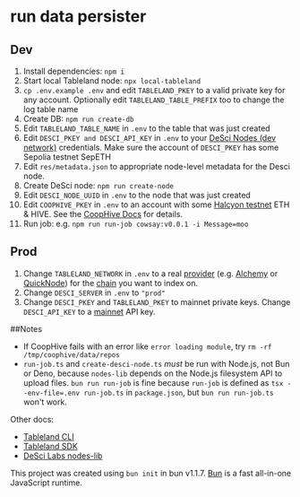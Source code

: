# run data persister

## Dev
1. Install dependencies: `npm i`
2. Start local Tableland node: `npx local-tableland`
3. `cp .env.example .env` and edit `TABLELAND_PKEY` to a valid private key for any account. Optionally edit `TABLELAND_TABLE_PREFIX` too to change the log table name
4. Create DB: `npm run create-db`
5. Edit `TABLELAND_TABLE_NAME` in `.env` to the table that was just created
6. Edit `DESCI_PKEY and DESCI_API_KEY` in `.env` to your [DeSci Nodes (dev network)](https://nodes-dev.desci.com) credentials. Make sure the account of `DESCI_PKEY` has some Sepolia testnet SepETH
7. Edit `res/metadata.json` to appropriate node-level metadata for the Desci node.
8. Create DeSci node: `npm run create-node`
9. Edit `DESCI_NODE_UUID` in `.env` to the node that was just created
10. Edit `COOPHIVE_PKEY` in `.env` to an account with some [Halcyon testnet](http://halcyon-faucet.co-ophive.network:8085) ETH & HIVE. See the [CoopHive Docs](https://github.com/CoopHive/coophive#getting-started) for details.
11. Run job: e.g. `npm run run-job cowsay:v0.0.1 -i Message=moo`

## Prod
1. Change `TABLELAND_NETWORK` in `.env` to a real [provider](https://docs.tableland.xyz/validator/) (e.g. [Alchemy](https://www.alchemy.com/) or [QuickNode](https://www.quicknode.com/)) for the [chain](https://docs.tableland.xyz/fundamentals/supported-chains) you want to index on.
2. Change `DESCI_SERVER` in `.env` to `"prod"`
3. Change `DESCI_PKEY` and `TABLELAND_PKEY` to mainnet private keys. Change `DESCI_API_KEY` to a [mainnet](https://nodes.desci.com) API key.

##Notes
- If CoopHive fails with an error like `error loading module`, try `rm -rf /tmp/coophive/data/repos`
- `run-job.ts` and `create-desci-node.ts` *must* be run with Node.js, not Bun or Deno, because `nodes-lib` depends on the Node.js filesystem API to upload files. `bun run run-job` is fine because `run-job` is defined as `tsx --env-file=.env run-job.ts` in `package.json`, but `bun run run-job.ts` won't work.

Other docs:
- [Tableland CLI](https://docs.tableland.xyz/quickstarts/cli-quickstart#4-write-data)
- [Tableland SDK](https://docs.tableland.xyz/quickstarts/sdk-quickstart)
- [DeSci Labs nodes-lib](https://github.com/desci-labs/nodes/tree/develop/nodes-lib)

This project was created using `bun init` in bun v1.1.7. [Bun](https://bun.sh) is a fast all-in-one JavaScript runtime.
